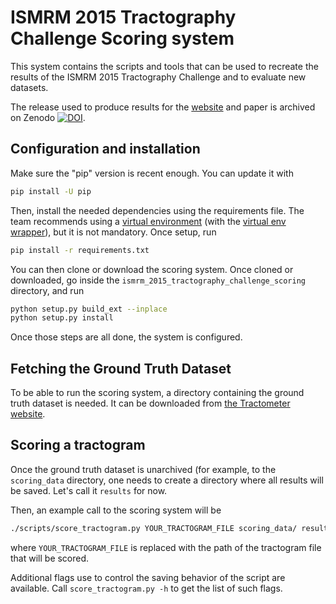 # ISMRM 2015 Tractography Challenge Scoring system

This system contains the scripts and tools that can be used to 
recreate the results of the ISMRM 2015 Tractography Challenge and to
evaluate new datasets.

The release used to produce results for the [website](http://www.tractometer.org/ismrm_2015_challenge/) and
paper is archived on Zenodo [![DOI](https://zenodo.org/badge/55703078.svg)](https://zenodo.org/badge/latestdoi/55703078).


Configuration and installation
------------------------------

Make sure the "pip" version is recent enough. You can update it with

```bash
pip install -U pip
```

Then, install the needed dependencies using the requirements file.
The team recommends using a [virtual environment](https://pypi.python.org/pypi/virtualenv)
(with the [virtual env wrapper](https://virtualenvwrapper.readthedocs.io/en/latest/)), but
it is not mandatory. Once setup, run

```bash
pip install -r requirements.txt
```

You can then clone or download the scoring system. Once cloned or
downloaded, go inside the ```ismrm_2015_tractography_challenge_scoring```
directory, and run

```bash
python setup.py build_ext --inplace
python setup.py install
```

Once those steps are all done, the system is configured.

Fetching the Ground Truth Dataset
---------------------------------

To be able to run the scoring system, a directory containing the ground
truth dataset is needed. It can be downloaded from
[the Tractometer website](http://www.tractometer.org/ismrm_2015_challenge/data).


Scoring a tractogram
--------------------

Once the ground truth dataset is unarchived (for example, to the
```scoring_data``` directory, one needs to create a directory where
all results will be saved. Let's call it ```results``` for now.

Then, an example call to the scoring system will be

```bash
./scripts/score_tractogram.py YOUR_TRACTOGRAM_FILE scoring_data/ results/
```

where ```YOUR_TRACTOGRAM_FILE``` is replaced with the path of the
tractogram file that will be scored.

Additional flags use to control the saving behavior of the script are
available. Call ```score_tractogram.py -h``` to get the list of such
flags.
